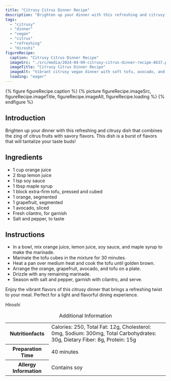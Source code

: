```yaml
---
title: "Citrusy Citrus Dinner Recipe"
description: "Brighten up your dinner with this refreshing and citrusy dish that combines the zing of citrus fruits with savory flavors. This vegan recipe is a burst of flavors that will tantalize your taste buds!"
tags:
  - "citrusy"
  - "dinner"
  - "vegan"
  - "citrus"
  - "refreshing"
  - "Hiroshi"
figureRecipe: 
  caption: "Citrusy Citrus Dinner Recipe"
  imageSrc: "./src/media/2024-04-09-citrusy-citrus-dinner-recipe-8637.png"
  imageTitle: "Citrusy Citrus Dinner Recipe"
  imageAlt: "Vibrant citrusy vegan dinner with soft tofu, avocado, and fresh garnishes on a clean table setting"
  loading: "eager"
---
```


{% figure figureRecipe.caption %}
{% picture figureRecipe.imageSrc, figureRecipe.imageTitle, figureRecipe.imageAlt, figureRecipe.loading %}
{% endfigure %}

## Introduction

Brighten up your dinner with this refreshing and citrusy dish that combines the zing of citrus fruits with savory flavors. This dish is a burst of flavors that will tantalize your taste buds!

## Ingredients

- 1 cup orange juice
- 2 tbsp lemon juice
- 1 tsp soy sauce
- 1 tbsp maple syrup
- 1 block extra-firm tofu, pressed and cubed
- 1 orange, segmented
- 1 grapefruit, segmented
- 1 avocado, sliced
- Fresh cilantro, for garnish
- Salt and pepper, to taste

## Instructions

- In a bowl, mix orange juice, lemon juice, soy sauce, and maple syrup to make the marinade.
- Marinate the tofu cubes in the mixture for 30 minutes.
- Heat a pan over medium heat and cook the tofu until golden brown.
- Arrange the orange, grapefruit, avocado, and tofu on a plate.
- Drizzle with any remaining marinade.
- Season with salt and pepper, garnish with cilantro, and serve.

Enjoy the vibrant flavors of this citrusy dinner that brings a refreshing twist to your meal. Perfect for a light and flavorful dining experience.

*Hiroshi*

<table><caption class='sr-only'>Additional Information</caption><tr><th>Nutritionfacts</th><td>Calories: 250, Total Fat: 12g, Cholesterol: 0mg, Sodium: 300mg, Total Carbohydrates: 30g, Dietary Fiber: 8g, Protein: 15g&nbsp;</td></tr><tr><th>Preparation Time</th><td>40 minutes&nbsp;</td></tr><tr><th>Allergy Information</th><td>Contains soy&nbsp;</td></tr></table>

